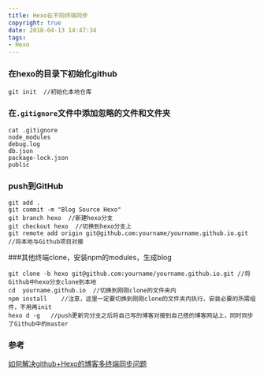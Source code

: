 ```yaml
---
title: Hexo在不同终端同步
copyright: true
date: 2018-04-13 14:47:34
tags:
- Hexo
---
```


### 在hexo的目录下初始化github

```shell
git init  //初始化本地仓库
```
<!--more-->
### 在`.gitignore`文件中添加忽略的文件和文件夹

```shell
cat .gitignore
node_modules
debug.log
db.json
package-lock.json
public
```

### push到GitHub

```shell
git add .
git commit -m "Blog Source Hexo"
git branch hexo  //新建hexo分支
git checkout hexo  //切换到hexo分支上
git remote add origin git@github.com:yourname/yourname.github.io.git  //将本地与Github项目对接
```



###其他终端clone，安装npm的modules，生成blog

```shell
git clone -b hexo git@github.com:yourname/yourname.github.io.git //将Github中hexo分支clone到本地
cd  yourname.github.io  //切换到刚刚clone的文件夹内
npm install    //注意，这里一定要切换到刚刚clone的文件夹内执行，安装必要的所需组件，不用再init
hexo d -g   //push更新完分支之后将自己写的博客对接到自己搭的博客网站上，同时同步了Github中的master
```

### 参考

[如何解决github+Hexo的博客多终端同步问题](https://blog.csdn.net/Monkey_LZL/article/details/60870891)
